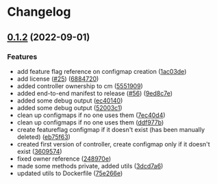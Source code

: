 # Changelog

## [0.1.2](https://github.com/skyerus/open-feature-operator/compare/v0.1.1...v0.1.2) (2022-09-01)


### Features

* add feature flag reference on configmap creation ([1ac03de](https://github.com/skyerus/open-feature-operator/commit/1ac03deaa5d73b4df52508e8138e002d0818bb8c))
* add license ([#25](https://github.com/skyerus/open-feature-operator/issues/25)) ([6884720](https://github.com/skyerus/open-feature-operator/commit/68847203e27b61498208d4877d84ed4e63acc9c9))
* added controller ownership to cm ([5551909](https://github.com/skyerus/open-feature-operator/commit/5551909c0b8d65801bb84bd502711f699ee94813))
* added end-to-end manifest to release ([#56](https://github.com/skyerus/open-feature-operator/issues/56)) ([9ed8c7e](https://github.com/skyerus/open-feature-operator/commit/9ed8c7ee7470b8d3a6121624ef13f37221970c67))
* added some debug output ([ec40140](https://github.com/skyerus/open-feature-operator/commit/ec40140aefd274512ed3176b26a90c01ad6024f8))
* added some debug output ([52003c1](https://github.com/skyerus/open-feature-operator/commit/52003c1584de8efc9a0bd2fbc7bbe225d69ee563))
* clean up configmaps if no one uses them ([7ec40d4](https://github.com/skyerus/open-feature-operator/commit/7ec40d40b6646862ff2fe45e1a0df329df4c3a81))
* clean up configmaps if no one uses them ([ddf977b](https://github.com/skyerus/open-feature-operator/commit/ddf977be5a17ccc2a0f7e5a0b3472874e6d115c3))
* create featureflag configmap if it doesn't exist (has been manually deleted) ([eb75f63](https://github.com/skyerus/open-feature-operator/commit/eb75f6346eb29d1e76c9eb0b0a799ce723cf62c1))
* created first version of controller, create configmap only if it doesn't exist ([3609574](https://github.com/skyerus/open-feature-operator/commit/3609574a8e05daf89f0989030ecce35f55f3f080))
* fixed owner reference ([248970e](https://github.com/skyerus/open-feature-operator/commit/248970e22771887a8ec51eeb48ab6a2104420529))
* made some methods private, added utils ([3dcd7a6](https://github.com/skyerus/open-feature-operator/commit/3dcd7a6d036a45584da1771da701a522abedbebf))
* updated utils to Dockerfile ([75e266e](https://github.com/skyerus/open-feature-operator/commit/75e266ed0e9cd90b4b0bd4234205b350fc22ed90))
